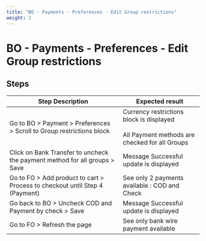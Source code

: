 ```yaml
---
title: "BO - Payments - Preferences - Edit Group restrictions"
weight: 2
---
```


# BO - Payments - Preferences - Edit Group restrictions
## Steps
| Step Description | Expected result |
| ----- | ----- |
| Go to BO > Payment > Preferences > Scroll to Group restrictions block | Currency restrictions block is displayed<br><br>All Payment methods are checked for all Groups |
| Click on Bank Transfer to uncheck the payment method for all groups > Save | Message Successful update is displayed |
| Go to FO > Add product to cart > Process to checkout until Step 4 (Payment) | See only 2 payments available : COD and Check |
| Go back to BO > Uncheck COD and Payment by check > Save | Message Successful update is displayed |
| Go to FO > Refresh the page | See only bank wire payment available |
